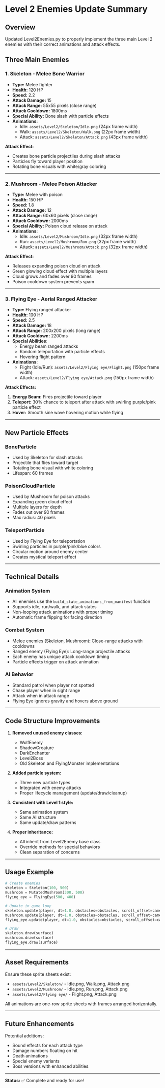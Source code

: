 # Level 2 Enemies Update Summary

## Overview
Updated Level2Enemies.py to properly implement the three main Level 2 enemies with their correct animations and attack effects.

## Three Main Enemies

### 1. **Skeleton** - Melee Bone Warrior
- **Type:** Melee fighter
- **Health:** 120 HP
- **Speed:** 2.2
- **Attack Damage:** 15
- **Attack Range:** 55x55 pixels (close range)
- **Attack Cooldown:** 1800ms
- **Special Ability:** Bone slash with particle effects
- **Animations:**
  - Idle: `assets/Level2/Skeleton/Idle.png` (24px frame width)
  - Walk: `assets/Level2/Skeleton/Walk.png` (22px frame width)
  - Attack: `assets/Level2/Skeleton/Attack.png` (43px frame width)

**Attack Effect:**
- Creates bone particle projectiles during slash attacks
- Particles fly toward player position
- Rotating bone visuals with white/gray coloring

---

### 2. **Mushroom** - Melee Poison Attacker
- **Type:** Melee with poison
- **Health:** 150 HP
- **Speed:** 1.8
- **Attack Damage:** 12
- **Attack Range:** 60x60 pixels (close range)
- **Attack Cooldown:** 2000ms
- **Special Ability:** Poison cloud release on attack
- **Animations:**
  - Idle: `assets/Level2/Mushroom/Idle.png` (32px frame width)
  - Run: `assets/Level2/Mushroom/Run.png` (32px frame width)
  - Attack: `assets/Level2/Mushroom/Attack.png` (32px frame width)

**Attack Effect:**
- Releases expanding poison cloud on attack
- Green glowing cloud effect with multiple layers
- Cloud grows and fades over 90 frames
- Poison cooldown system prevents spam

---

### 3. **Flying Eye** - Aerial Ranged Attacker
- **Type:** Flying ranged attacker
- **Health:** 100 HP
- **Speed:** 2.5
- **Attack Damage:** 18
- **Attack Range:** 200x200 pixels (long range)
- **Attack Cooldown:** 2200ms
- **Special Abilities:** 
  - Energy beam ranged attacks
  - Random teleportation with particle effects
  - Hovering flight pattern
- **Animations:**
  - Flight (Idle/Run): `assets/Level2/Flying eye/Flight.png` (150px frame width)
  - Attack: `assets/Level2/Flying eye/Attack.png` (150px frame width)

**Attack Effects:**
1. **Energy Beam:** Fires projectile toward player
2. **Teleport:** 30% chance to teleport after attack with swirling purple/pink particle effect
3. **Hover:** Smooth sine wave hovering motion while flying

---

## New Particle Effects

### BoneParticle
- Used by Skeleton for slash attacks
- Projectile that flies toward target
- Rotating bone visual with white coloring
- Lifespan: 60 frames

### PoisonCloudParticle
- Used by Mushroom for poison attacks
- Expanding green cloud effect
- Multiple layers for depth
- Fades out over 90 frames
- Max radius: 40 pixels

### TeleportParticle
- Used by Flying Eye for teleportation
- Swirling particles in purple/pink/blue colors
- Circular motion around enemy center
- Creates mystical teleport effect

---

## Technical Details

### Animation System
- All enemies use the `build_state_animations_from_manifest` function
- Supports idle, run/walk, and attack states
- Non-looping attack animations with proper timing
- Automatic frame flipping for facing direction

### Combat System
- Melee enemies (Skeleton, Mushroom): Close-range attacks with cooldowns
- Ranged enemy (Flying Eye): Long-range projectile attacks
- Each enemy has unique attack cooldown timing
- Particle effects trigger on attack animation

### AI Behavior
- Standard patrol when player not spotted
- Chase player when in sight range
- Attack when in attack range
- Flying Eye ignores gravity and hovers above ground

---

## Code Structure Improvements

1. **Removed unused enemy classes:**
   - WolfEnemy
   - ShadowCreature
   - DarkEnchanter
   - Level2Boss
   - Old Skeleton and FlyingMonster implementations

2. **Added particle system:**
   - Three new particle types
   - Integrated with enemy attacks
   - Proper lifecycle management (update/draw/cleanup)

3. **Consistent with Level 1 style:**
   - Same animation system
   - Same AI structure
   - Same update/draw patterns

4. **Proper inheritance:**
   - All inherit from Level2Enemy base class
   - Override methods for special behaviors
   - Clean separation of concerns

---

## Usage Example

```python
# Create enemies
skeleton = Skeleton(100, 500)
mushroom = MutatedMushroom(300, 500)
flying_eye = FlyingEye(500, 400)

# Update in game loop
skeleton.update(player, dt=1.0, obstacles=obstacles, scroll_offset=camera_x)
mushroom.update(player, dt=1.0, obstacles=obstacles, scroll_offset=camera_x)
flying_eye.update(player, dt=1.0, obstacles=obstacles, scroll_offset=camera_x)

# Draw
skeleton.draw(surface)
mushroom.draw(surface)
flying_eye.draw(surface)
```

---

## Asset Requirements

Ensure these sprite sheets exist:
- `assets/Level2/Skeleton/` - Idle.png, Walk.png, Attack.png
- `assets/Level2/Mushroom/` - Idle.png, Run.png, Attack.png
- `assets/Level2/Flying eye/` - Flight.png, Attack.png

All animations are one-row sprite sheets with frames arranged horizontally.

---

## Future Enhancements

Potential additions:
- Sound effects for each attack type
- Damage numbers floating on hit
- Death animations
- Special enemy variants
- Boss versions with enhanced abilities

---

**Status:** ✅ Complete and ready for use!
